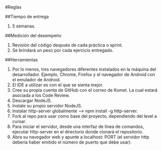 #Reglas

##Tiempo de entrega

1. 5 semanas.

##Medición del desempeño

1. Revisión del código después de cada práctica o sprint.
2. Se brindará un peso por cada ejercicio entregado.

##Herramientas

1. Por lo menos, tres navegadores diferentes instalados en la máquina del desarrollador. Ejemplo, Chrome, Firefox y el navegador de Android con el emulador de Android.
2. El IDE a utilizar es con el que se sienta mejor.
3. Cree su propia cuenta de GitHub con el correo de Komet. La cual estará asociada a los Code Review.
4. Descargar NodeJS.
5. Instale su propio servidor NodeJS.
6. Instalar http-server globalmente --> npm install -g http-server.
7. Fork al repo para usar como base del proyecto, dependiendo del level a cursar.
8. Para iniciar el servidor, desde una interfaz de línea de comandos, ejecutar http-server en el directorio donde clonará el repositorio.
9. Abra su navegador web y apunte a localhost: PORT (el servidor http debería haber emitido el número de puerto que debe usar).
